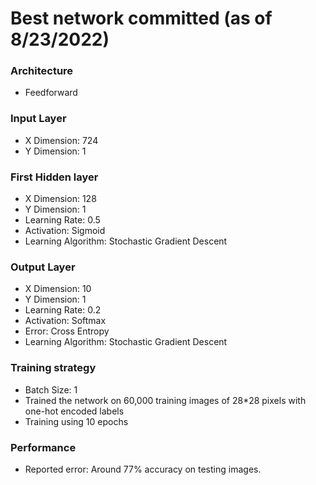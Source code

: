 # Best network committed (as of 8/23/2022)
### Architecture
   - Feedforward
   
### Input Layer
   - X Dimension: 724
   - Y Dimension: 1
   
### First Hidden layer
   - X Dimension: 128
   - Y Dimension: 1
   - Learning Rate: 0.5
   - Activation: Sigmoid
   - Learning Algorithm: Stochastic Gradient Descent
   
### Output Layer
   - X Dimension: 10
   - Y Dimension: 1
   - Learning Rate: 0.2
   - Activation: Softmax
   - Error: Cross Entropy
   - Learning Algorithm: Stochastic Gradient Descent

### Training strategy
   - Batch Size: 1
   - Trained the network on 60,000 training images of 28*28 pixels with one-hot encoded labels
   - Training using 10 epochs
 
### Performance
   - Reported error: Around 77% accuracy on testing images.
